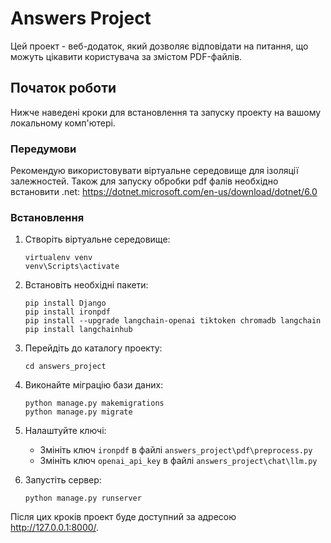 
# Answers Project

Цей проект - веб-додаток, який дозволяє відповідати на питання, що можуть цікавити користувача за змістом PDF-файлів.

## Початок роботи

Нижче наведені кроки для встановлення та запуску проекту на вашому локальному комп'ютері.

### Передумови

Рекомендую використовувати віртуальне середовище для ізоляції залежностей. Також для запуску обробки pdf фалів необхідно встановити .net: https://dotnet.microsoft.com/en-us/download/dotnet/6.0

### Встановлення

1. Створіть віртуальне середовище:
    ```
    virtualenv venv
    venv\Scripts\activate
    ```

2. Встановіть необхідні пакети:
    ```
    pip install Django
    pip install ironpdf
    pip install --upgrade langchain-openai tiktoken chromadb langchain
    pip install langchainhub
    ```

3. Перейдіть до каталогу проекту:
    ```
    cd answers_project
    ```

4. Виконайте міграцію бази даних:
    ```
    python manage.py makemigrations
    python manage.py migrate
    ```

5. Налаштуйте ключі:
    - Змініть ключ `ironpdf` в файлі `answers_project\pdf\preprocess.py`
    - Змініть ключ `openai_api_key` в файлі `answers_project\chat\llm.py`

6. Запустіть сервер:
    ```
    python manage.py runserver
    ```

Після цих кроків проект буде доступний за адресою http://127.0.0.1:8000/.



